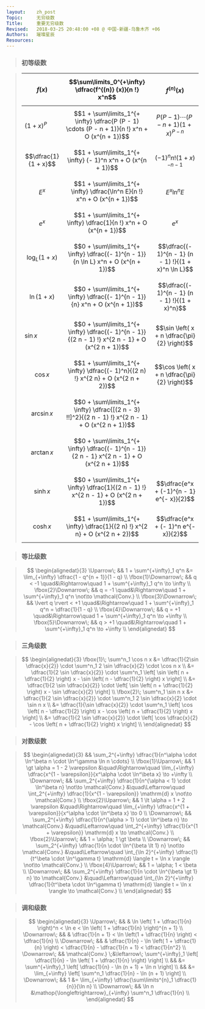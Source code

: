 ```yaml
---
layout:    zh_post
Topic:     无穷级数
Title:     重要无穷级数
Revised:   2018-03-25 20:48:00 +08 @ 中国-新疆-乌鲁木齐 +06
Authors:   璀璨星辰
Resources:
---
```


> ### 初等级数

> | **$$f (x)$$** | **$$\sum\limits_0^{+\infty}  \dfrac{f^{(n)} (x)}{n !} x^n$$** | **$$f^{(n)} (x)$$** |
> | :------------------- | :--------------------------------------- | :--------------------------------------- |
> | $(1 + x)^P$          | $$1 + \sum\limits_1^{+ \infty} \dfrac{P (P - 1) \cdots (P - n + 1)}{n !} x^n + O (x^{n + 1})$$ | $$P (P - 1) \cdots (P - n + 1) (1 + x)^{P - n}$$ |
> | $$\dfrac{1}{1 + x}$$ | $$1 + \sum\limits_1^{+ \infty} (- 1)^n x^n + O (x^{n + 1})$$ | $$(- 1)^n n ! (1 + x)^{- n - 1}$$        |
> | $$E^x$$              | $$1 + \sum\limits_1^{+ \infty} \dfrac{\ln^n E}{n !} x^n + O (x^{n + 1})$$ | $$E^x \ln^n E$$                          |
> | $$e^x$$              | $$1 + \sum\limits_1^{+ \infty} \dfrac{1}{n !} x^n + O (x^{n + 1})$$ | $$e^x$$                                  |
> | $$\log_L (1 + x)$$   | $$0 + \sum\limits_1^{+ \infty} \dfrac{(- 1)^{n - 1}}{n \ln L} x^n + O (x^{n + 1})$$ | $$\dfrac{(- 1)^{n - 1} (n - 1) !}{(1 + x)^n \ln L}$$ |
> | $$\ln (1 + x)$$      | $$0 + \sum\limits_1^{+ \infty} \dfrac{(- 1)^{n - 1}}{n} x^n + O (x^{n + 1})$$ | $$\dfrac{(- 1)^{n - 1} (n - 1) !}{(1 + x)^n}$$ |
> | $\sin x$             | $$0 + \sum\limits_1^{+ \infty} \dfrac{(- 1)^{n - 1}}{(2 n - 1) !} x^{2 n - 1} + O (x^{2 n + 1})$$ | $$\sin \left( x + n \dfrac{\pi}{2} \right)$$ |
> | $$\cos x$$           | $$1 + \sum\limits_1^{+ \infty} \dfrac{(- 1)^n}{(2 n) !} x^{2 n} + O (x^{2 n + 2})$$ | $$\cos \left( x + n \dfrac{\pi}{2} \right)$$ |
> | $$\arcsin x$$        | $$0 + \sum\limits_1^{+ \infty} \dfrac{[(2 n - 3) !!]^2}{(2 n - 1) !} x^{2 n - 1} + O (x^{2 n + 1})$$ |                                          |
> | $$\arctan x$$        | $$0 + \sum\limits_1^{+ \infty} \dfrac{(- 1)^{n - 1}}{2 n - 1} x^{2 n - 1} + O (x^{2 n + 1})$$ |                                          |
> | $$\sinh x$$          | $$0 + \sum\limits_1^{+ \infty} \dfrac{1}{(2 n - 1) !} x^{2 n - 1} + O (x^{2 n + 1})$$ | $$\dfrac{e^x + (-1)^{n - 1} e^{- x}}{2}$$ |
> | $$\cosh x$$          | $$1 + \sum\limits_1^{+ \infty} \dfrac{1}{(2 n) !} x^{2 n} + O (x^{2 n + 2})$$ | $$\dfrac{e^x + (- 1)^n e^{- x}}{2}$$     |
> 

> ### 等比级数

> $$
> \begin{alignedat}{3}
> \Uparrow\;           &&  1 + \sum^{+\infty}_1 q^n &= \lim_{+\infty} \dfrac{1 - q^{n + 1}}{1 - q} \\
> \fbox{1}\Downarrow\; &&               q < -1 \quad&\Rightarrow\quad 1 + \sum^{+\infty}_1 q^n \to \infty \\
> \fbox{2}\Downarrow\; &&               q = -1 \quad&\Rightarrow\quad 1 + \sum^{+\infty}_1 q^n \not\to \mathcal{Conv.} \\
> \fbox{3}\Downarrow\; && \lvert q \rvert < +1 \quad&\Rightarrow\quad 1 + \sum^{+\infty}_1 q^n = \dfrac{1}{1 - q} \\
> \fbox{4}\Downarrow\; &&               q = +1 \quad&\Rightarrow\quad 1 + \sum^{+\infty}_1 q^n \to +\infty \\
> \fbox{5}\Downarrow\; &&               q > +1 \quad&\Rightarrow\quad 1 + \sum^{+\infty}_1 q^n \to +\infty \\
> \end{alignedat}
> $$
>

> ### 三角级数

> $$
> \begin{alignedat}{3}
> \fbox{1}\; \sum^n_1 \cos n x &= \dfrac{1}{2\sin \dfrac{x}{2}} \cdot \sum^n_1 2 \sin \dfrac{x}{2} \cdot \cos n x \\
>                              &= \dfrac{1}{2 \sin \dfrac{x}{2}} \cdot \sum^n_1 \left[ \sin \left( n + \dfrac{1}{2} \right) x - \sin \left( n - \dfrac{1}{2} \right) x \right] \\
>                              &= \dfrac{1}{2 \sin \dfrac{x}{2}} \cdot \left[ \sin \left( n + \dfrac{1}{2} \right) x - \sin \dfrac{x}{2} \right] \\
> \fbox{2}\; \sum^n_1 \sin n x &= \dfrac{1}{2 \sin \dfrac{x}{2}} \cdot \sum^n_1 2 \sin \dfrac{x}{2} \cdot \sin n x \\
>                              &= \dfrac{1}{\sin \dfrac{x}{2}} \cdot \sum^n_1 \left[ \cos \left( n - \dfrac{1}{2} \right) x - \cos \left( n + \dfrac{1}{2} \right) x \right] \\
>                              &= \dfrac{1}{2 \sin \dfrac{x}{2}} \cdot \left[ \cos \dfrac{x}{2} - \cos \left( n + \dfrac{1}{2} \right) x \right] \\
> \end{alignedat}
> $$
>

> ### 对数级数

> $$
> \begin{alignedat}{3}
>                    &&        \sum_2^{+\infty} \dfrac{1}{n^\alpha \cdot \ln^\beta n \cdot \ln^\gamma \ln n \cdots} \\
> \fbox{1}\Uparrow\; &&                                                     1 \gt \alpha = 1 - 2 \varepsilon &\quad\Rightarrow\quad  \lim_{+\infty} \dfrac{x^{1 - \varepsilon}}{x^\alpha \cdot \ln^\beta x} \to +\infty \\
> \Downarrow\;       && \sum_2^{+\infty} \dfrac{1}{n^{\alpha < 1} \cdot \ln^\beta n} \not\to \mathcal{Conv.} &\quad\Leftarrow\quad \int_2^{+\infty} \dfrac{1}{x^{1 - \varepsilon}} \mathrm{d} x \not\to \mathcal{Conv.} \\
> \fbox{2}\Uparrow\; &&                                                     1 \lt \alpha = 1 + 2 \varepsilon &\quad\Rightarrow\quad \lim_{+\infty} \dfrac{x^{1 + \varepsilon}}{x^\alpha \cdot \ln^\beta x} \to 0 \\
> \Downarrow\;       &&     \sum_2^{+\infty} \dfrac{1}{n^{\alpha > 1} \cdot \ln^\beta n} \to \mathcal{Conv.} &\quad\Leftarrow\quad \int_2^{+\infty} \dfrac{1}{x^{1 + \varepsilon}} \mathrm{d} x \to \mathcal{Conv.} \\
> \fbox{2}\Uparrow\; &&                                                              1 = \alpha; 1 \gt \beta \\
> \Downarrow\;       &&      \sum_2^{+\infty} \dfrac{1}{n \cdot \ln^{\beta \lt 1} n} \not\to \mathcal{Conv.} &\quad\Leftarrow\quad \int_{\ln 2}^{+\infty} \dfrac{1}{t^\beta \cdot \ln^\gamma t} \mathrm{d} \langle t = \ln x \rangle \not\to \mathcal{Conv.} \\
> \fbox{4}\Uparrow\; &&                                                                1 = \alpha; 1 < \beta \\
> \Downarrow\;       &&          \sum_2^{+\infty} \dfrac{1}{n \cdot \ln^{\beta \gt 1} n} \to \mathcal{Conv.} &\quad\Leftarrow\quad \int_{\ln 2}^{+\infty} \dfrac{1}{t^\beta \cdot \ln^\gamma t} \mathrm{d} \langle t = \ln x \rangle \to \mathcal{Conv.} \\
> \end{alignedat}
> $$
>

> ### 调和级数

> $$
> \begin{alignedat}{3}
> \Uparrow\;   &&                   & \ln \left( 1 + \dfrac{1}{n} \right)^n < \ln e < \ln \left( 1 + \dfrac{1}{n} \right)^{n + 1} \\
> \Downarrow\; &&                   & \dfrac{1}{n + 1} < \ln \left(1 + \dfrac{1}{n} \right) < \dfrac{1}{n} \\
> \Downarrow\; &&                   & \dfrac{1}{n} - \ln \left( 1 + \dfrac{1}{n} \right) < \dfrac{1}{n} - \dfrac{1}{n + 1} < \dfrac{1}{n^2} \\
> \Downarrow\; && \mathcal{Conv.} \;&\leftarrow\; \sum^{+\infty}_1 \left[ \dfrac{1}{n} - \ln \left( 1 + \dfrac{1}{n} \right) \right] \\
>              &&                   &= \sum^{+\infty}_1 \left[ \dfrac{1}{n} - \ln (n + 1) + \ln n \right] \\
>              &&                   &= \lim_{+\infty} \left[ \sum^n_1 \dfrac{1}{n} - \ln (n + 1) \right] \\
> \Downarrow\; &&                 1 &= \lim_{+\infty} \dfrac{\sum\limits^{n}_1 \dfrac{1}{n}}{\ln n} \\
> \Downarrow\; &&             \ln n &\mathop{\longleftrightarrow}_{+\infty} \sum^n_1 \dfrac{1}{n} \\
> \end{alignedat}
> $$
>
